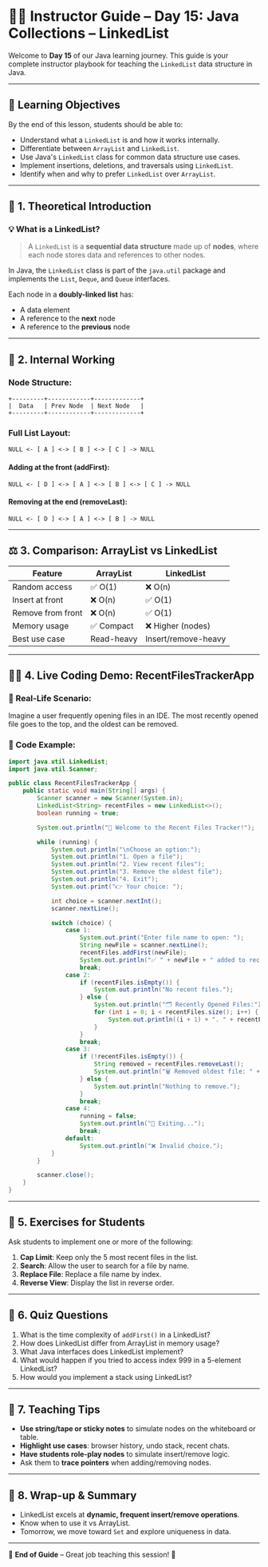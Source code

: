 
# 👨‍🏫 Instructor Guide – Day 15: Java Collections – LinkedList

Welcome to **Day 15** of our Java learning journey. This guide is your complete instructor playbook for teaching the `LinkedList` data structure in Java.

---

## 🎯 Learning Objectives

By the end of this lesson, students should be able to:
- Understand what a `LinkedList` is and how it works internally.
- Differentiate between `ArrayList` and `LinkedList`.
- Use Java's `LinkedList` class for common data structure use cases.
- Implement insertions, deletions, and traversals using `LinkedList`.
- Identify when and why to prefer `LinkedList` over `ArrayList`.

---

## 📖 1. Theoretical Introduction

### 💡 What is a LinkedList?

> A `LinkedList` is a **sequential data structure** made up of **nodes**, where each node stores data and references to other nodes.

In Java, the `LinkedList` class is part of the `java.util` package and implements the `List`, `Deque`, and `Queue` interfaces.

Each node in a **doubly-linked list** has:
- A data element
- A reference to the **next** node
- A reference to the **previous** node

---

## 🧠 2. Internal Working

### Node Structure:

```text
+---------+------------+-------------+
|  Data   | Prev Node  | Next Node   |
+---------+------------+-------------+
```

### Full List Layout:

```text
NULL <- [ A ] <-> [ B ] <-> [ C ] -> NULL
```

#### Adding at the front (addFirst):

```text
NULL <- [ D ] <-> [ A ] <-> [ B ] <-> [ C ] -> NULL
```

#### Removing at the end (removeLast):

```text
NULL <- [ D ] <-> [ A ] <-> [ B ] -> NULL
```

---

## ⚖️ 3. Comparison: ArrayList vs LinkedList

| Feature               | ArrayList     | LinkedList         |
|-----------------------|---------------|--------------------|
| Random access         | ✅ O(1)       | ❌ O(n)            |
| Insert at front       | ❌ O(n)       | ✅ O(1)            |
| Remove from front     | ❌ O(n)       | ✅ O(1)            |
| Memory usage          | ✅ Compact    | ❌ Higher (nodes)  |
| Best use case         | Read-heavy    | Insert/remove-heavy|

---

## 👨‍💻 4. Live Coding Demo: RecentFilesTrackerApp

### 💼 Real-Life Scenario:
Imagine a user frequently opening files in an IDE. The most recently opened file goes to the top, and the oldest can be removed.

### 🔧 Code Example:

```java
import java.util.LinkedList;
import java.util.Scanner;

public class RecentFilesTrackerApp {
    public static void main(String[] args) {
        Scanner scanner = new Scanner(System.in);
        LinkedList<String> recentFiles = new LinkedList<>();
        boolean running = true;

        System.out.println("📁 Welcome to the Recent Files Tracker!");

        while (running) {
            System.out.println("\nChoose an option:");
            System.out.println("1. Open a file");
            System.out.println("2. View recent files");
            System.out.println("3. Remove the oldest file");
            System.out.println("4. Exit");
            System.out.print("👉 Your choice: ");

            int choice = scanner.nextInt();
            scanner.nextLine();

            switch (choice) {
                case 1:
                    System.out.print("Enter file name to open: ");
                    String newFile = scanner.nextLine();
                    recentFiles.addFirst(newFile);
                    System.out.println("✅ " + newFile + " added to recent files.");
                    break;
                case 2:
                    if (recentFiles.isEmpty()) {
                        System.out.println("No recent files.");
                    } else {
                        System.out.println("🗂️ Recently Opened Files:");
                        for (int i = 0; i < recentFiles.size(); i++) {
                            System.out.println((i + 1) + ". " + recentFiles.get(i));
                        }
                    }
                    break;
                case 3:
                    if (!recentFiles.isEmpty()) {
                        String removed = recentFiles.removeLast();
                        System.out.println("🗑️ Removed oldest file: " + removed);
                    } else {
                        System.out.println("Nothing to remove.");
                    }
                    break;
                case 4:
                    running = false;
                    System.out.println("👋 Exiting...");
                    break;
                default:
                    System.out.println("❌ Invalid choice.");
            }
        }

        scanner.close();
    }
}
```

---

## 🧪 5. Exercises for Students

Ask students to implement one or more of the following:

1. **Cap Limit**: Keep only the 5 most recent files in the list.
2. **Search**: Allow the user to search for a file by name.
3. **Replace File**: Replace a file name by index.
4. **Reverse View**: Display the list in reverse order.

---

## 🧠 6. Quiz Questions

1. What is the time complexity of `addFirst()` in a LinkedList?
2. How does LinkedList differ from ArrayList in memory usage?
3. What Java interfaces does LinkedList implement?
4. What would happen if you tried to access index 999 in a 5-element LinkedList?
5. How would you implement a stack using LinkedList?

---

## 💬 7. Teaching Tips

- **Use string/tape or sticky notes** to simulate nodes on the whiteboard or table.
- **Highlight use cases**: browser history, undo stack, recent chats.
- **Have students role-play nodes** to simulate insert/remove logic.
- Ask them to **trace pointers** when adding/removing nodes.

---

## 🏁 8. Wrap-up & Summary

- LinkedList excels at **dynamic, frequent insert/remove operations**.
- Know when to use it vs ArrayList.
- Tomorrow, we move toward `Set` and explore uniqueness in data.

---

📁 **End of Guide** – Great job teaching this session! 💪
